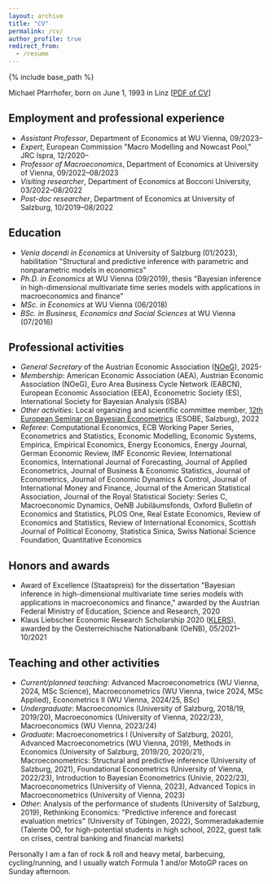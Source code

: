 ```yaml
---
layout: archive
title: "CV"
permalink: /cv/
author_profile: true
redirect_from:
  - /resume
---
```


{% include base_path %}

Michael Pfarrhofer, born on June 1, 1993 in Linz [[PDF of CV](https://www.dropbox.com/s/2xgz0ge1h4enc6i/cv.pdf?dl=0)]

## Employment and professional experience
* _Assistant Professor_, Department of Economics at WU Vienna, 09/2023–
* _Expert_, European Commission "Macro Modelling and Nowcast Pool," JRC Ispra, 12/2020–
* _Professor of Macroeconomics_, Department of Economics at University of Vienna, 09/2022–08/2023
* _Visiting researcher_, Department of Economics at Bocconi University, 03/2022–08/2022
* _Post-doc researcher_, Department of Economics at University of Salzburg, 10/2019–08/2022

## Education
* _Venia docendi in Economics_ at University of Salzburg (01/2023), habilitation "Structural and predictive inference with parametric and nonparametric models in economics"
* _Ph.D. in Economics_ at WU Vienna (09/2019), thesis "Bayesian inference in high-dimensional multivariate time series models with applications in macroeconomics and finance"
* _MSc. in Economics_ at WU Vienna (06/2018)
* _BSc. in Business, Economics and Social Sciences_ at WU Vienna (07/2016)

## Professional activities
* _General Secretary_ of the Austrian Economic Association ([NOeG](https://en.noeg.ac.at/home)), 2025-
* _Membership_: American Economic Association (AEA), Austrian Economic Association (NOeG), Euro Area Business Cycle Network (EABCN), European Economic Association (EEA), Econometric Society (ES), International Society for Bayesian Analysis (ISBA)
* _Other activities_: Local organizing and scientific committee member, [12th European Seminar on Bayesian Econometrics](https://sites.google.com/view/esobe2022salzburg) (ESOBE, Salzburg), 2022
* _Referee_: Computational Economics, ECB Working Paper Series, Econometrics and Statistics, Economic Modelling, Economic Systems, Empirica, Empirical Economics, Energy Economics, Energy Journal, German Economic Review, IMF Economic Review, International Economics, International Journal of Forecasting, Journal of Applied Econometrics, Journal of Business & Economic Statistics, Journal of Econometrics, Journal of Economic Dynamics & Control, Journal of International Money and Finance, Journal of the American Statistical Association, Journal of the Royal Statistical Society: Series C, Macroeconomic Dynamics, OeNB Jubiläumsfonds, Oxford Bulletin of Economics and Statistics, PLOS One, Real Estate Economics, Review of Economics and Statistics, Review of International Economics, Scottish Journal of Political Economy, Statistica Sinica, Swiss National Science Foundation, Quantitative Economics

## Honors and awards
* Award of Excellence (Staatspreis) for the dissertation "Bayesian inference in high-dimensional multivariate time series models with applications in macroeconomics and finance," awarded by the Austrian Federal Ministry of Education, Science and Research, 2020
* Klaus Liebscher Economic Research Scholarship 2020 ([KLERS](https://www.oenb.at/en/About-Us/Research-Promotion/scholarships_and_awards/klaus_liebscher_economic_research_scholarship.html)), awarded by the Oesterreichische Nationalbank (OeNB), 05/2021–10/2021

## Teaching and other activities
* _Current/planned teaching_: Advanced Macroeconometrics (WU Vienna, 2024, MSc Science), Macroeconometrics (WU Vienna, twice 2024, MSc Applied), Econometrics II (WU Vienna, 2024/25, BSc)
* _Undergraduate_: Macroeconomics (University of Salzburg, 2018/19, 2019/20), Macroeconomics (University of Vienna, 2022/23), Macroeconomics (WU Vienna, 2023/24)
* _Graduate_: Macroeconometrics I (University of Salzburg, 2020), Advanced Macroeconometrics (WU Vienna, 2019), Methods in Economics (University of Salzburg, 2019/20, 2020/21), Macroeconometrics: Structural and predictive inference (University of Salzburg, 2021), Foundational Econometrics (University of Vienna, 2022/23), Introduction to Bayesian Econometrics (Univie, 2022/23), Macroeconometrics (University of Vienna, 2023), Advanced Topics in Macroeconometrics (University of Vienna, 2023)
* _Other_: Analysis of the performance of students (University of Salzburg, 2019), Rethinking Economics: "Predictive inference and forecast evaluation metrics" (University of Tübingen, 2022), Sommeradakademie (Talente OÖ, for high-potential students in high school, 2022, guest talk on crises, central banking and financial markets)

Personally I am a fan of rock & roll and heavy metal, barbecuing, cycling/running, and I usually watch Formula 1 and/or MotoGP races on Sunday afternoon.
